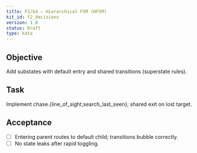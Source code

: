 ```yaml
---
title: F2/k4 — Hierarchical FSM (HFSM)
kit_id: f2_decisions
version: 1.0
status: Draft
type: kata
---
```

## Objective
Add substates with default entry and shared transitions (superstate rules).
## Task
Implement chase.{line_of_sight,search_last_seen}; shared exit on lost target.
## Acceptance
- [ ] Entering parent routes to default child; transitions bubble correctly.
- [ ] No state leaks after rapid toggling.